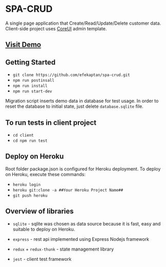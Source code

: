 # SPA-CRUD
A single page application that Create/Read/Update/Delete customer data. Client-side project uses [CoreUI](https://github.com/mrholek/CoreUI-Free-Bootstrap-Admin-Template) admin template.

## [Visit Demo](https://spa-crud.herokuapp.com/)

## Getting Started

- `git clone https://github.com/efekaptan/spa-crud.git`
- `npm run postinsall`
- `npm run install`
- `npm run start-dev`

Migration script inserts demo data in database for test usage. In order to reset the database to initial state, just delete `database.sqlite` file. 

## To run tests in client project

- `cd client`
- `cd npm run test`

## Deploy on Heroku

Root folder package.json is configured for Heroku deployment. To deploy on Heroku, execute these commands:

- `heroku login`
- `heroku git:clone -a ##Your Heroku Project Name##`
- `git push heroku`

## Overview of libraries

 - `sqlite` - sqlite was chosen as data source because it is fast, easy and suitable to deploy on Heroku.

 - `express` - rest api implemented using Express Nodejs framework

 - `redux` + `redux-thunk` - state management library

 - `jest` - client test framework
